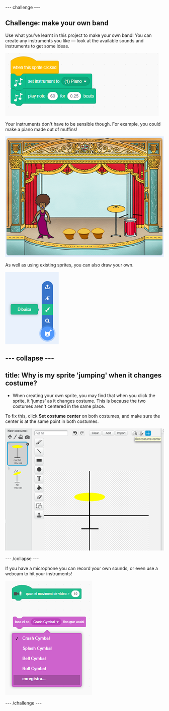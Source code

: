 --- challenge ---

## Challenge: make your own band

Use what you've learnt in this project to make your own band! You can create any instruments you like — look at the available sounds and instruments to get some ideas.

![screenshot](images/band-ideas.png)

Your instruments don't have to be sensible though. For example, you could make a piano made out of muffins!

![screenshot](images/band-piano.png)

As well as using existing sprites, you can also draw your own.

![screenshot](images/band-draw.png)

--- collapse ---
---
title: Why is my sprite 'jumping' when it changes costume?
---

+ When creating your own sprite, you may find that when you click the sprite, it 'jumps' as it changes costume. This is because the two costumes aren't centered in the same place.

To fix this, click **Set costume center** on both costumes, and make sure the center is at the same point in both costumes.

![screenshot](images/band-center.png)

--- /collapse ---

If you have a microphone you can record your own sounds, or even use a webcam to hit your instruments!

![screenshot](images/band-io.png)

--- /challenge ---